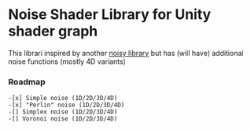 Noise Shader Library for Unity shader graph
==============================

This librari inspired by another [noisy library](https://github.com/JimmyCushnie/Noisy-Nodes/tree/master/NoiseShader) but has (will have) additional noise functions (mostly 4D variants) 

### Roadmap
    -[x] Simple noise (1D/2D/3D/4D)
    -[x] "Perlin" noise (1D/2D/3D/4D)
    -[] Simplex noise (1D/2D/3D/4D)
    -[] Voronoi noise (1D/2D/3D/4D)